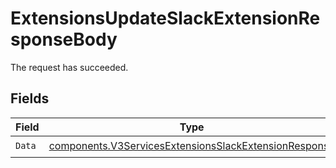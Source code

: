 # ExtensionsUpdateSlackExtensionResponseBody

The request has succeeded.


## Fields

| Field                                                                                                                          | Type                                                                                                                           | Required                                                                                                                       | Description                                                                                                                    |
| ------------------------------------------------------------------------------------------------------------------------------ | ------------------------------------------------------------------------------------------------------------------------------ | ------------------------------------------------------------------------------------------------------------------------------ | ------------------------------------------------------------------------------------------------------------------------------ |
| `Data`                                                                                                                         | [components.V3ServicesExtensionsSlackExtensionResponse](../../models/components/v3servicesextensionsslackextensionresponse.md) | :heavy_check_mark:                                                                                                             | N/A                                                                                                                            |